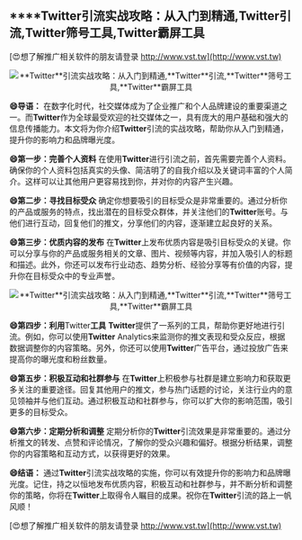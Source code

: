 ## ****Twitter**引流实战攻略：从入门到精通,**Twitter**引流,**Twitter**筛号工具,**Twitter**霸屏工具**

[😍想了解推广相关软件的朋友请登录 http://www.vst.tw](http://www.vst.tw)

 <center><img src="https://vst.tw/MP4/tuiguang/png/1.png" alt="**Twitter**引流实战攻略：从入门到精通,**Twitter**引流,**Twitter**筛号工具,**Twitter**霸屏工具"></center>

**😄导语：**
在数字化时代，社交媒体成为了企业推广和个人品牌建设的重要渠道之一。而**Twitter**作为全球最受欢迎的社交媒体之一，具有庞大的用户基础和强大的信息传播能力。本文将为你介绍**Twitter**引流的实战攻略，帮助你从入门到精通，提升你的影响力和品牌曝光度。

**😄第一步：完善个人资料**
在使用**Twitter**进行引流之前，首先需要完善个人资料。确保你的个人资料包括真实的头像、简洁明了的自我介绍以及关键词丰富的个人简介。这样可以让其他用户更容易找到你，并对你的内容产生兴趣。

**😄第二步：寻找目标受众**
确定你想要吸引的目标受众是非常重要的。通过分析你的产品或服务的特点，找出潜在的目标受众群体，并关注他们的**Twitter**账号。与他们进行互动，回复他们的推文，分享他们的内容，逐渐建立起良好的关系。

**😄第三步：优质内容的发布**
在**Twitter**上发布优质内容是吸引目标受众的关键。你可以分享与你的产品或服务相关的文章、图片、视频等内容，并加入吸引人的标题和描述。此外，你还可以发布行业动态、趋势分析、经验分享等有价值的内容，提升你在目标受众中的专业声誉。

 <center><img src="https://vst.tw/MP4/tuiguang/png/4.png" alt="**Twitter**引流实战攻略：从入门到精通,**Twitter**引流,**Twitter**筛号工具,**Twitter**霸屏工具"></center>

**😄第四步：利用**Twitter**工具**
**Twitter**提供了一系列的工具，帮助你更好地进行引流。例如，你可以使用**Twitter** Analytics来监测你的推文表现和受众反应，根据数据调整你的内容策略。另外，你还可以使用**Twitter**广告平台，通过投放广告来提高你的曝光度和粉丝数量。

**😄第五步：积极互动和社群参与**
在**Twitter**上积极参与社群是建立影响力和获取更多关注的重要途径。回复其他用户的推文，参与热门话题的讨论，关注行业内的意见领袖并与他们互动。通过积极互动和社群参与，你可以扩大你的影响范围，吸引更多的目标受众。

**😄第六步：定期分析和调整**
定期分析你的**Twitter**引流效果是非常重要的。通过分析推文的转发、点赞和评论情况，了解你的受众兴趣和偏好。根据分析结果，调整你的内容策略和互动方式，以获得更好的效果。

**😄结语：**
通过**Twitter**引流实战攻略的实施，你可以有效提升你的影响力和品牌曝光度。记住，持之以恒地发布优质内容，积极互动和社群参与，并不断分析和调整你的策略，你将在**Twitter**上取得令人瞩目的成果。祝你在**Twitter**引流的路上一帆风顺！

[😍想了解推广相关软件的朋友请登录 http://www.vst.tw](http://www.vst.tw)



